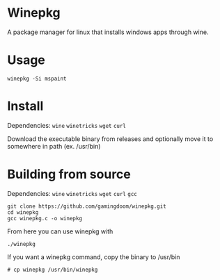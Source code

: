 # Winepkg
A package manager for linux that installs windows apps through wine.

# Usage
```
winepkg -Si mspaint
```
# Install
Dependencies: ``wine`` ``winetricks`` ``wget`` ``curl``

Download the executable binary from releases and optionally move it to somewhere in path (ex. /usr/bin)

# Building from source
Dependencies: ``wine`` ``winetricks`` ``wget`` ``curl`` ``gcc``

```
git clone https://github.com/gamingdoom/winepkg.git
cd winepkg
gcc winepkg.c -o winepkg
```
From here you can use winepkg with
```
./winepkg
```
If you want a winepkg command, copy the binary to /usr/bin
```
# cp winepkg /usr/bin/winepkg
```
